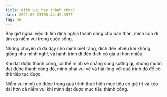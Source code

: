 ```yaml
---
title: Niềm vui hay thành công?
date: 2021-06-23T05:44:49.397Z
tag: me
---
```

Bây giờ ngoài việc đi tìm định nghĩa thành công cho bản thân, mình còn đi tìm cả niềm vui trong cuộc sống.

Những chuyến đi đã dạy cho mình biết rằng, đích đến nhiều khi không giống như mình nghĩ, và hành trình đi đến đích có giá trị hơn nhiều.

Khi đạt được thành công, có thể mình sẽ chẳng sung sướng gì, nhưng muốn đạt được thành công đó, mình phải vui vẻ và hài lòng với quá trình đó để có thể tiếp tục được.

Niềm vui mình có được trong quá trình thực hiện mục tiêu có giá trị và kéo dài hơn cả niềm vui khi mình đạt được mục tiêu thành công.